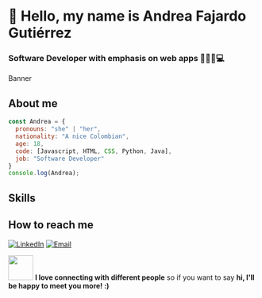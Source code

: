 # 👋 Hello, my name is Andrea Fajardo Gutiérrez
### Software Developer with emphasis on web apps 👩🏼‍🎓💻
Banner
## About me
```javascript
const Andrea = {
  pronouns: "she" | "her",
  nationality: "A nice Colombian",
  age: 18,
  code: [Javascript, HTML, CSS, Python, Java],
  job: "Software Developer"
}
console.log(Andrea);
```
## Skills

## How to reach me

[![LinkedIn](https://img.shields.io/badge/LinkedIn-Andrea_Fajardo_G-0077B5?style=for-the-badge&logo=linkedin&logoColor=white&labelColor=101010)](https://www.linkedin.com/in/andrea-fajardo-guti%C3%A9rrez-84bb7321a)
[![Email](https://img.shields.io/badge/agx8424@gmail.com-my_personal_email-D14836?style=for-the-badge&logo=gmail&logoColor=white&labelColor=101010)](mailto:agx8424@gmail.com) 

<img src="https://media.giphy.com/media/VgCDAzcKvsR6OM0uWg/giphy.gif" width="50"> **I love connecting with different people** so if you want to say **hi, I'll be happy to meet you more! :)**
